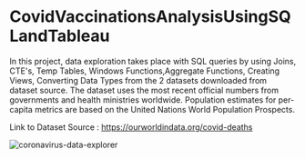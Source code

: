 # CovidVaccinationsAnalysisUsingSQLandTableau

In this project, data exploration takes place with SQL queries by using Joins, CTE's, Temp Tables, Windows Functions,Aggregate Functions, Creating Views, Converting Data Types from the 2 datasets downloaded from dataset source. The dataset uses the most recent official numbers from governments and health ministries worldwide. Population estimates for per-capita metrics are based on the United Nations World Population Prospects.

Link to Dataset Source : https://ourworldindata.org/covid-deaths


![coronavirus-data-explorer](https://github.com/harrsha1005/CovidVaccinationsAnalysisUsingSQLandTableau/assets/142029312/17cef741-f90d-434e-a85d-7f56efc44054)
